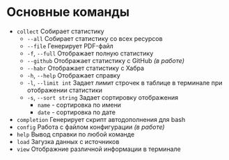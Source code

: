 # Основные команды

* `collect`     Собирает статистику
  * `--all`                 Собирает статистику со всех ресурсов
  * `--file`                Генерирует PDF-файл
  * `-f`, `--full`          Отображает полную статистику
  * `--github`              Отображает статистику с  GitHub _(в работе)_
  * `--habr`                Отображает статистику с Хабра
  * `-h`, `--help`          Отображает справку
  * `-l`, `--limit int`     Задает лимит строчек в таблице в терминале при отображении статистики
  * `-s`, `--sort string`   Задает сортировку отображения
    * `name` - сортировка по имени
    * `date` - сортировка по дате
* `completion`  Генерирует скрипт автодополнения для bash
* `config`      Работа с файлом конфигурации _(в работе)_
* `help`        Вывод справки по любой команде
* `load`        Загузка данных с источников
* `view`        Отображние различной информации в терминале